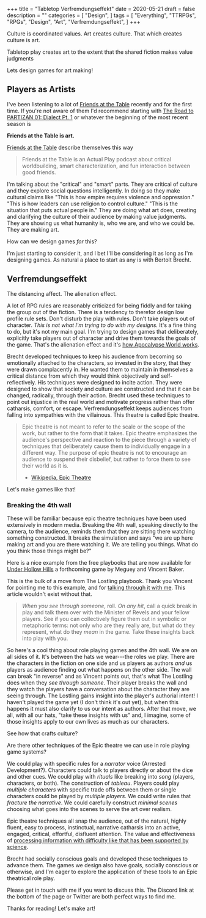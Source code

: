 +++
title = "Tabletop Verfremdungseffekt"
date = 2020-05-21
draft = false
description = ""
categories = [
  "Design",
]
tags = [
  "Everything",
  "TTRPGs",
  "RPGs",
  "Design",
  "Art",
  "Verfremdungseffekt",
]
+++

Culture is coordinated values.
Art creates culture.
That which creates culture is art.

Tabletop play creates art to the extent that the shared fiction makes
value judgments

Lets design games for art making!

<!--more-->

## Players as Artists

I've been listening to a lot of [Friends at the
Table](http://friendsatthetable.net/) recently and for the first
time. If you're not aware of them I'd recommend starting with [The
Road to PARTIZAN 01: Dialect
Pt. 1](http://friendsatthetable.net/the-road-to-season-6-dialect-pt-1)
or whatever the beginning of the most recent season is

**Friends at the Table is art.**

[Friends at the Table](http://friendsatthetable.net/) describe
themselves this way

> Friends at the Table is an Actual Play podcast about critical
> worldbuilding, smart characterization, and fun interaction between
> good friends.

I'm talking about the "critical" and "smart" parts. They are critical
of culture and they explore social questions intelligently. In doing
so they make cultural claims like "This is how empire requires
violence and oppression." "This is how leaders can use religion to
control culture." "This is the situation that puts actual people in."
They are doing what art does, creating and clarifying the culture of
their audience by making value judgments. They are showing us what
humanity is, who we are, and who we could be. They are making art.

How can we design games *for* this?

I'm just starting to consider it, and I bet I'll be considering it as
long as I'm designing games. As natural a place to start as any is
with Bertolt Brecht.

## Verfremdungseffekt

The distancing affect. The alienation effect.

A lot of RPG rules are reasonably criticized for being fiddly and for
taking the group out of the fiction. There is a tendency to therefor
design low profile rule sets. Don't disturb the play with rules. Don't
take players out of character. *This is not what I'm trying to do with
my designs.* It's a fine thing to do, but it's not my main goal. I'm
trying to design games that deliberately, explicitly take players out
of character and drive them towards the goals of the game. That's the
alienation effect and it's [how Apocalypse World
works](https://twitter.com/lumpleygames/status/1261009646367711232).

Brecht developed techniques to keep his audience from becoming so
emotionally attached to the characters, so invested in the story, that
they were drawn complacently in. He wanted them to maintain in
themselves a critical distance from which they would think objectively
and self-reflectively. His techniques were designed to incite
action. They were designed to show that society and culture are
constructed and that it can be changed, radically, through their
action. Brecht used these techniques to point out injustice in the
real world and motivate progress rather than offer catharsis, comfort,
or escape. Verfremdungseffekt keeps audiences from falling into
sympathies with the villainous. This theatre is called Epic theatre.

> Epic theatre is not meant to refer to the scale or the scope of the
> work, but rather to the form that it takes. Epic theatre emphasizes
> the audience's perspective and reaction to the piece through a variety
> of techniques that deliberately cause them to individually engage in a
> different way. The purpose of epic theatre is not to encourage an
> audience to suspend their disbelief, but rather to force them to see
> their world as it is.
>
> - [Wikipedia, Epic Theatre](https://en.wikipedia.org/wiki/Epic_theatre)

Let's make games like that!

### Breaking the 4th wall

These will be familiar because epic theatre techniques have been used
extensively in modern media. Breaking the 4th wall, speaking directly
to the camera, to the audience, reminds them that they are sitting
there watching something constructed. It breaks the simulation and
says "we are up here making art and you are there watching it. We are
telling you things. What do you think those things might be?"

Here is a nice example from the free playbooks that are now available
for [Under Hollow
Hills](https://lumpley.games/under-hollow-hills-free-downloads/) a
forthcoming game by Meguey and Vincent Baker.

This is the bulk of a move from The Lostling playbook. Thank you
Vincent for pointing me to this example, and for [talking through it
with
me](https://twitter.com/lumpleygames/status/1261009852685574150). This
article wouldn't exist without that.

> *When you see through someone*, roll. *On any hit*, call a quick
> break in play and talk them over with the Minister of Revels and
> your fellow players. See if you can collectively figure them out in
> symbolic or metaphoric terms: not only who are they really are, but
> what do they represent, what do they *mean* in the game. Take these
> insights back into play with you.

So here's a cool thing about role playing games and the 4th wall. We
are on all sides of it. It's between the hats we wear---the roles we
play. There are the characters in the fiction on one side and us
players as authors *and* us players as audience finding out what
happens on the other side. The wall can break "in reverse" and as
Vincent points out, that's what The Lostling does when they *see
through someone*. Their player breaks the wall and they watch the
players have a conversation about the character they are seeing
through. The Lostling gains insight into the player's authorial
intent! I haven't played the game yet (I don't think it's out yet),
but when this happens it must also clarify to us our intent as
authors. After that move, we all, with all our hats, "take these
insights with us" and, I imagine, some of those insights apply to our
own lives as much as our characters.

See how that crafts culture?

Are there other techniques of the Epic theatre we can use in role
playing game systems?

We could play with specific rules for a *narrator* voice (Arrested
Development?). Characters could talk to players directly or about the
dice and other cues. We could play with *rituals* like breaking into
*song* (players, characters, or both). The construction of *tableau*.
Players could play *multiple characters* with specific trade offs
between them or single characters could be played by *multiple
players*. We could write rules that *fracture the narrative*. We could
carefully construct *minimal scenes* choosing what goes into the
scenes to serve the art over realism.

Epic theatre techniques all snap the audience, out of the natural,
highly fluent, easy to process, instinctual, narrative catharsis into
an active, engaged, critical, effortful, disfluent attention. The
value and effectiveness of [processing information with difficulty
like that has been supported by
science](https://journals.sagepub.com/doi/10.1177/0963721413498894).

Brecht had socially conscious goals and developed these techniques to
advance them. The games we design also have goals, socially conscious
or otherwise, and I'm eager to explore the application of these tools
to an Epic theatrical role play.

Please get in touch with me if you want to discuss this. The Discord
link at the bottom of the page or Twitter are both perfect ways to
find me.

Thanks for reading! Let's make art!